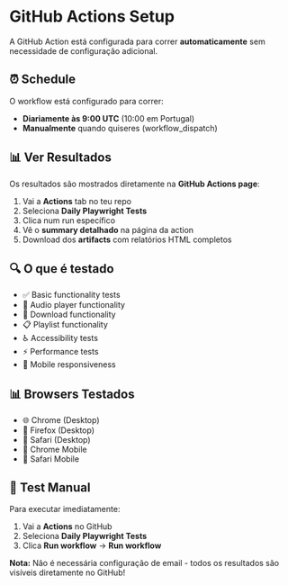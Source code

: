 # GitHub Actions Setup

A GitHub Action está configurada para correr **automaticamente** sem necessidade de configuração adicional.

## ⏰ Schedule

O workflow está configurado para correr:
- **Diariamente às 9:00 UTC** (10:00 em Portugal)
- **Manualmente** quando quiseres (workflow_dispatch)

## 📊 Ver Resultados

Os resultados são mostrados diretamente na **GitHub Actions page**:

1. Vai a **Actions** tab no teu repo
2. Seleciona **Daily Playwright Tests** 
3. Clica num run específico
4. Vê o **summary detalhado** na página da action
5. Download dos **artifacts** com relatórios HTML completos

## 🔍 O que é testado

- ✅ Basic functionality tests
- 🎵 Audio player functionality  
- 📱 Download functionality
- 📋 Playlist functionality
- ♿ Accessibility tests
- ⚡ Performance tests
- 📱 Mobile responsiveness

## 📊 Browsers Testados

- 🌐 Chrome (Desktop)
- 🦊 Firefox (Desktop)  
- 🧭 Safari (Desktop)
- 📱 Chrome Mobile
- 📱 Safari Mobile

## 🧪 Test Manual

Para executar imediatamente:
1. Vai a **Actions** no GitHub
2. Seleciona **Daily Playwright Tests**
3. Clica **Run workflow** → **Run workflow**

**Nota:** Não é necessária configuração de email - todos os resultados são visíveis diretamente no GitHub!